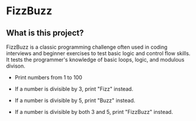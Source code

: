 # FizzBuzz

## **What is this project?**

FizzBuzz is a classic programming challenge often used in coding interviews and beginner exercises to test basic logic and control flow skills. It tests the programmer's knowledge of basic loops, logic, and modulous divison.

- Print numbers from 1 to 100

- If a number is divisible by 3, print "Fizz" instead.

- If a number is divisible by 5, print "Buzz" instead.

- If a number is divisible by both 3 and 5, print "FizzBuzz" instead.